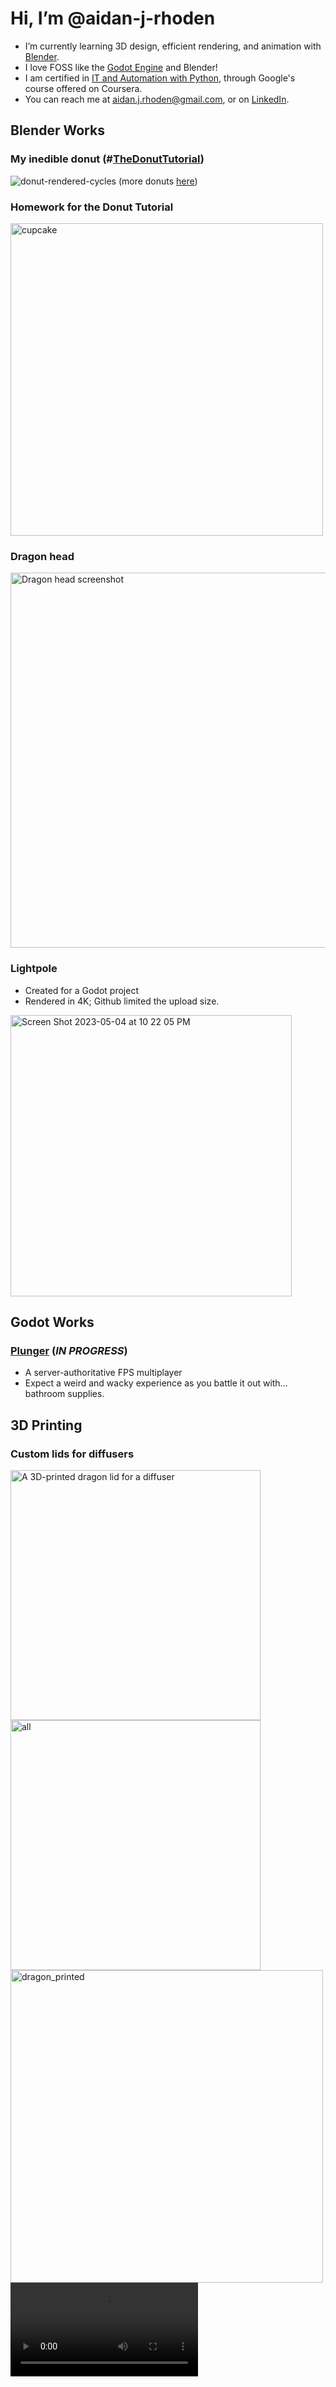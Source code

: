 # Hi, I’m @aidan-j-rhoden
- I’m currently learning 3D design, efficient rendering, and animation with [Blender](https://www.blender.org).
- I love FOSS like the [Godot Engine](https://github.com/godotengine/godot) and Blender!
- I am certified in [IT and Automation with Python](https://www.coursera.org/account/accomplishments/specialization/certificate/49JQDZ8ZFN9J), through Google's course offered on Coursera.
- You can reach me at aidan.j.rhoden@gmail.com, or on [LinkedIn](https://www.linkedin.com/in/aidan-rhoden-562aa5255/).

## Blender Works
### My inedible donut (#[TheDonutTutorial](https://www.youtube.com/playlist?list=PLjEaoINr3zgFX8ZsChQVQsuDSjEqdWMAD))
![donut-rendered-cycles](https://user-images.githubusercontent.com/70079907/236369526-651af489-b38b-4c68-9072-c686b94570c4.png)
(more donuts [here](https://photos.app.goo.gl/aC7BMMU5P5ozMJSZ7))

### Homework for the Donut Tutorial
<img alt="cupcake" width="500" src="https://user-images.githubusercontent.com/70079907/236726772-ede1877d-5eca-4eb7-92b5-8d8fd893b28f.png">

### Dragon head
<img width="600" alt="Dragon head screenshot" src="https://user-images.githubusercontent.com/70079907/236369623-d05c6098-bd6c-4f7b-86e8-727a101b5770.png">

### Lightpole
- Created for a Godot project
- Rendered in 4K; Github limited the upload size.
<img width="450" alt="Screen Shot 2023-05-04 at 10 22 05 PM" src="https://user-images.githubusercontent.com/70079907/236371360-c7a40110-e4d7-48b7-a9ee-45ab5359c313.png">

## Godot Works
### [Plunger](https://github.com/aidan-j-rhoden/plunger) (*IN PROGRESS*)
- A server-authoritative FPS multiplayer
- Expect a weird and wacky experience as you battle it out with... bathroom supplies.

## 3D Printing
### Custom lids for diffusers
<img width="400" alt="A 3D-printed dragon lid for a diffuser" src="https://user-images.githubusercontent.com/70079907/236529556-ab1a0b18-76f7-4422-ae3a-87803c86017a.jpeg">
<img width="400" alt="all" src="https://user-images.githubusercontent.com/70079907/236871020-b74a80ad-ed93-4d5e-819c-5e0e385b8c68.jpg">
<img height="500" alt="dragon_printed" src="https://user-images.githubusercontent.com/70079907/236871050-ed364c01-8749-41ef-91cc-8e2161bb00eb.jpg">
<video src="https://user-images.githubusercontent.com/70079907/236871072-f7d15b1d-a6d0-4be5-a296-ffee68227690.mp4"></video>
